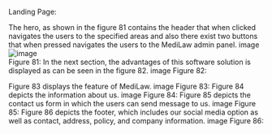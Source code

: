 
Landing Page:

The hero, as shown in the figure 81 contains the header that when clicked navigates the users to the specified areas and also there exist two buttons that when pressed navigates the users to the MediLaw admin panel.
image
<br>
![image](https://github.com/samin-taheri/MediLaw/assets/58706708/67cd5663-b98b-4785-a627-95c223f8ddf1)
</br>
Figure 81:
In the next section, the advantages of this software solution is displayed as can be seen in the figure 82.
image
Figure 82:

Figure 83 displays the feature of MediLaw.
image
Figure 83:
Figure 84 depicts the information about us.
image
Figure 84:
Figure 85 depicts the contact us form in which the users can send message to us. image
Figure 85:
Figure 86 depicts the footer, which includes our social media option as well as contact, address, policy, and company information. image
Figure 86:
